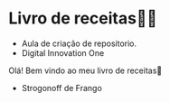 # Livro de receitas:man_cook:

- Aula de criação de repositorio.
- Digital Innovation One

Olá! Bem vindo ao meu livro de receitas:wave:

- Strogonoff de Frango
